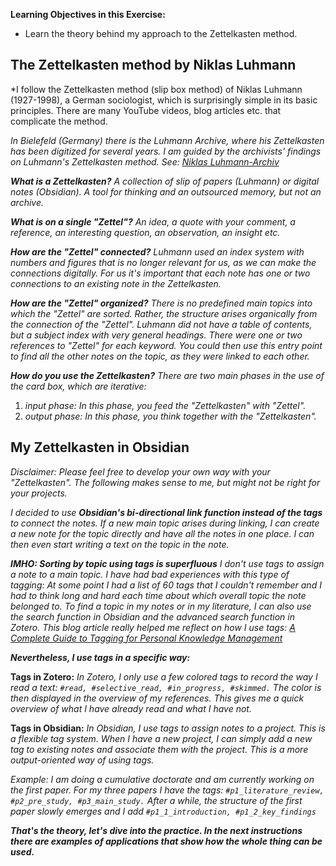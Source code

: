 **Learning Objectives in this Exercise:**
- Learn the theory behind my approach to the Zettelkasten method.

## The Zettelkasten method by Niklas Luhmann

*I follow the Zettelkasten method (slip box method) of Niklas Luhmann (1927-1998), a German sociologist, which is surprisingly simple in its basic principles. There are many YouTube videos, blog articles etc. that complicate the method. 

*In Bielefeld (Germany) there is the Luhmann Archive, where his Zettelkasten has been digitized for several years. I am guided by the archivists' findings on Luhmann's Zettelkasten method. See: [Niklas Luhmann-Archiv](https://niklas-luhmann-archiv.de/)*

***What is a Zettelkasten?***
*A collection of slip of papers (Luhmann) or digital notes (Obsidian).* 
*A tool for thinking and an outsourced memory, but not an archive.*

***What is on a single "Zettel"?***
*An idea, a quote with your comment, a reference, an interesting question, an observation, an insight etc.*

***How are the "Zettel" connected?***
*Luhmann used an index system with numbers and figures that is no longer relevant for us, as we can make the connections digitally. For us it's important that each note has one or two connections to an existing note in the Zettelkasten.*

***How are the "Zettel" organized?***
*There is no predefined main topics into which the "Zettel" are sorted. Rather, the structure arises organically from the connection of the "Zettel". Luhmann did not have a table of contents, but a subject index with very general headings. There were one or two references to "Zettel" for each keyword. You could then use this entry point to find all the other notes on the topic, as they were linked to each other.*

***How do you use the Zettelkasten?***
*There are two main phases in the use of the card box, which are iterative:*
1. *input phase: In this phase, you feed the "Zettelkasten" with "Zettel".*
2. *output phase: In this phase, you think together with the "Zettelkasten".*

## My Zettelkasten in Obsidian

*Disclaimer: Please feel free to develop your own way with your "Zettelkasten". The following makes sense to me, but might not be right for your projects.*

*I decided to use **Obsidian's bi-directional link function instead of the tags** to connect the notes. If a new main topic arises during linking, I can create a new note for the topic directly and have all the notes in one place. I can then even start writing a text on the topic in the note.*

***IMHO: Sorting by topic using tags is superfluous**
I don't use tags to assign a note to a main topic. I have had bad experiences with this type of tagging: At some point I had a list of 60 tags that I couldn't remember and I had to think long and hard each time about which overall topic the note belonged to. To find a topic in my notes or in my literature, I can also use the search function in Obsidian and the advanced search function in Zotero. This blog article really helped me reflect on how I use tags: [A Complete Guide to Tagging for Personal Knowledge Management](https://fortelabs.com/blog/a-complete-guide-to-tagging-for-personal-knowledge-management/)*

***Nevertheless, I use tags in a specific way:***

**Tags in Zotero:**
*In Zotero, I only use a few colored tags to record the way I read a text: `#read, #selective_read, #in_progress, #skimmed.` The color is then displayed in the overview of my references. This gives me a quick overview of what I have already read and what I have not.*

**Tags in Obsidian:**
*In Obsidian, I use tags to assign notes to a project. This is a flexible tag system. When I have a new project, I can simply add a new tag to existing notes and associate them with the project. This is a more output-oriented way of using tags.*

*Example: I am doing a cumulative doctorate and am currently working on the first paper. For my three papers I have the tags: `#p1_literature_review, #p2_pre_study, #p3_main_study.` After a while, the structure of the first paper slowly emerges and I add `#p1_1_introduction, #p1_2_key_findings`*

***That's the theory, let's dive into the practice. In the next instructions there are examples of applications that show how the whole thing can be used.***
